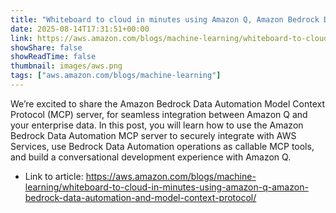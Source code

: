 ```yaml
---
title: "Whiteboard to cloud in minutes using Amazon Q, Amazon Bedrock Data Automation, and Model Context Protocol"
date: 2025-08-14T17:31:51+00:00
link: https://aws.amazon.com/blogs/machine-learning/whiteboard-to-cloud-in-minutes-using-amazon-q-amazon-bedrock-data-automation-and-model-context-protocol/
showShare: false
showReadTime: false
thumbnail: images/aws.png
tags: ["aws.amazon.com/blogs/machine-learning"]
---
```

We’re excited to share the Amazon Bedrock Data Automation Model Context Protocol (MCP) server, for seamless integration between Amazon Q and your enterprise data. In this post, you will learn how to use the Amazon Bedrock Data Automation MCP server to securely integrate with AWS Services, use Bedrock Data Automation operations as callable MCP tools, and build a conversational development experience with Amazon Q.

- Link to article: https://aws.amazon.com/blogs/machine-learning/whiteboard-to-cloud-in-minutes-using-amazon-q-amazon-bedrock-data-automation-and-model-context-protocol/